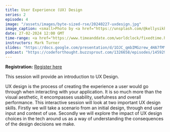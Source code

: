 ```yaml
---
title: User Experience (UX) Design
series: 2
episode: 4
image: "/assets/images/byte-sized-rse/20240227-uxdesign.jpg"
image_caption: <small>Photo by <a href="https://unsplash.com/@kellysikkema?utm_content=creditCopyText&utm_medium=referral&utm_source=unsplash">Kelly Sikkema</a> on <a href="https://unsplash.com/photos/person-writing-on-white-paper-v9FQR4tbIq8?utm_content=creditCopyText&utm_medium=referral&utm_source=unsplash">Unsplash</a></small>
date: 27-02-2024 12:00 GMT
time-range: <a href="https://www.timeanddate.com/worldclock/fixedtime.html?msg=Byte-sized+RSE+Session+4+-+UX+Design&iso=20240227T12&p1=136&ah=1" target="_blank" rel="noopener noreferrer">12:00-13:00 GMT</a>
instructors: Mark Turner
slides: "https://docs.google.com/presentation/d/1OJC_qmbIMGzrew_4HA7fMY-Sgtg-06I5DyhalC80Sm8"
podcast: "https://codeforthought.buzzsprout.com/1326658/episodes/14592968-en-bytesized-rse-user-experience-design-maeg-doherty"
---
```


<strong>Registration:</strong> <a href="https://forms.gle/sdD8bA8eRvzZbaD49"
target="_blank" rel="noopener noreferrer">Register here</a>

This session will provide an introduction to UX Design.

UX design is the process of creating the experience a user would go
through when interacting with your application. It is so much more than
the visual aesthetic, it encompasses usability, usefulness and overall
performance. This interactive session will look at two important UX design
skills. Firstly we will take a scenario from an initial design, through end
user input and context of use. Secondly we will explore the impact of UX
design choices in the tech around us as a way of understanding the
consequences of the design decisions we make.